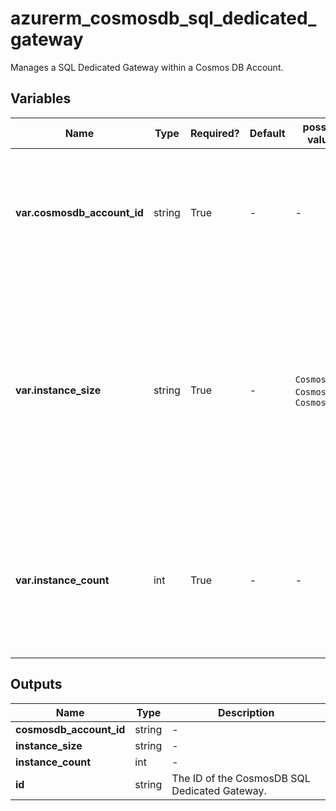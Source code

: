 # azurerm_cosmosdb_sql_dedicated_gateway

Manages a SQL Dedicated Gateway within a Cosmos DB Account.

## Variables

| Name | Type | Required? | Default  | possible values | Description |
| ---- | ---- | --------- | -------- | ----------- | ----------- |
| **var.cosmosdb_account_id** | string | True | -  |  -  | The resource ID of the CosmosDB Account. Changing this forces a new resource to be created. | 
| **var.instance_size** | string | True | -  |  `Cosmos.D4s`, `Cosmos.D8s`, `Cosmos.D16s`  | The instance size for the CosmosDB SQL Dedicated Gateway. Changing this forces a new resource to be created. Possible values are `Cosmos.D4s`, `Cosmos.D8s` and `Cosmos.D16s`. | 
| **var.instance_count** | int | True | -  |  -  | The instance count for the CosmosDB SQL Dedicated Gateway. Possible value is between `1` and `5`. | 



## Outputs

| Name | Type | Description |
| ---- | ---- | --------- | 
| **cosmosdb_account_id** | string  | - | 
| **instance_size** | string  | - | 
| **instance_count** | int  | - | 
| **id** | string  | The ID of the CosmosDB SQL Dedicated Gateway. | 
